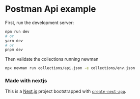 # Postman Api example

First, run the development server:

```bash
npm run dev
# or
yarn dev
# or
pnpm dev
```

Then validate the collections running newman

```bash
npx newman run collections/api.json -e collections/env.json
```

### Made with nextjs
This is a [Next.js](https://nextjs.org/) project bootstrapped with [`create-next-app`](https://github.com/vercel/next.js/tree/canary/packages/create-next-app).
